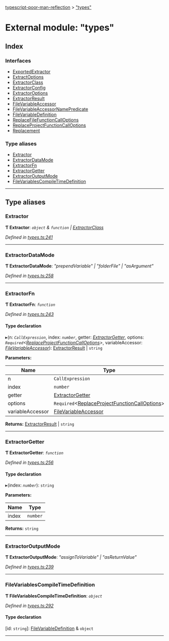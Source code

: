 [typescript-poor-man-reflection](../README.md) > ["types"](../modules/_types_.md)

# External module: "types"

## Index

### Interfaces

* [ExportedExtractor](../interfaces/_types_.exportedextractor.md)
* [ExtractOptions](../interfaces/_types_.extractoptions.md)
* [ExtractorClass](../interfaces/_types_.extractorclass.md)
* [ExtractorConfig](../interfaces/_types_.extractorconfig.md)
* [ExtractorOptions](../interfaces/_types_.extractoroptions.md)
* [ExtractorResult](../interfaces/_types_.extractorresult.md)
* [FileVariableAccessor](../interfaces/_types_.filevariableaccessor.md)
* [FileVariableAccessorNamePredicate](../interfaces/_types_.filevariableaccessornamepredicate.md)
* [FileVariableDefinition](../interfaces/_types_.filevariabledefinition.md)
* [ReplaceFileFunctionCallOptions](../interfaces/_types_.replacefilefunctioncalloptions.md)
* [ReplaceProjectFunctionCallOptions](../interfaces/_types_.replaceprojectfunctioncalloptions.md)
* [Replacement](../interfaces/_types_.replacement.md)

### Type aliases

* [Extractor](_types_.md#extractor)
* [ExtractorDataMode](_types_.md#extractordatamode)
* [ExtractorFn](_types_.md#extractorfn)
* [ExtractorGetter](_types_.md#extractorgetter)
* [ExtractorOutputMode](_types_.md#extractoroutputmode)
* [FileVariablesCompileTimeDefinition](_types_.md#filevariablescompiletimedefinition)

---

## Type aliases

<a id="extractor"></a>

###  Extractor

**Ƭ Extractor**: *`object` & `function` \| [ExtractorClass](../interfaces/_types_.extractorclass.md)*

*Defined in [types.ts:241](https://github.com/cancerberosgx/typescript-poor-man-reflection/blob/ab533ef/src/types.ts#L241)*

___
<a id="extractordatamode"></a>

###  ExtractorDataMode

**Ƭ ExtractorDataMode**: *"prependVariable" \| "folderFile" \| "asArgument"*

*Defined in [types.ts:258](https://github.com/cancerberosgx/typescript-poor-man-reflection/blob/ab533ef/src/types.ts#L258)*

___
<a id="extractorfn"></a>

###  ExtractorFn

**Ƭ ExtractorFn**: *`function`*

*Defined in [types.ts:243](https://github.com/cancerberosgx/typescript-poor-man-reflection/blob/ab533ef/src/types.ts#L243)*

#### Type declaration
▸(n: *`CallExpression`*, index: *`number`*, getter: *[ExtractorGetter](_types_.md#extractorgetter)*, options: *`Required`<[ReplaceProjectFunctionCallOptions](../interfaces/_types_.replaceprojectfunctioncalloptions.md)>*, variableAccessor: *[FileVariableAccessor](../interfaces/_types_.filevariableaccessor.md)*): [ExtractorResult](../interfaces/_types_.extractorresult.md) \| `string`

**Parameters:**

| Name | Type |
| ------ | ------ |
| n | `CallExpression` |
| index | `number` |
| getter | [ExtractorGetter](_types_.md#extractorgetter) |
| options | `Required`<[ReplaceProjectFunctionCallOptions](../interfaces/_types_.replaceprojectfunctioncalloptions.md)> |
| variableAccessor | [FileVariableAccessor](../interfaces/_types_.filevariableaccessor.md) |

**Returns:** [ExtractorResult](../interfaces/_types_.extractorresult.md) \| `string`

___
<a id="extractorgetter"></a>

###  ExtractorGetter

**Ƭ ExtractorGetter**: *`function`*

*Defined in [types.ts:256](https://github.com/cancerberosgx/typescript-poor-man-reflection/blob/ab533ef/src/types.ts#L256)*

#### Type declaration
▸(index: *`number`*): `string`

**Parameters:**

| Name | Type |
| ------ | ------ |
| index | `number` |

**Returns:** `string`

___
<a id="extractoroutputmode"></a>

###  ExtractorOutputMode

**Ƭ ExtractorOutputMode**: *"assignToVariable" \| "asReturnValue"*

*Defined in [types.ts:239](https://github.com/cancerberosgx/typescript-poor-man-reflection/blob/ab533ef/src/types.ts#L239)*

___
<a id="filevariablescompiletimedefinition"></a>

###  FileVariablesCompileTimeDefinition

**Ƭ FileVariablesCompileTimeDefinition**: *`object`*

*Defined in [types.ts:292](https://github.com/cancerberosgx/typescript-poor-man-reflection/blob/ab533ef/src/types.ts#L292)*

#### Type declaration

[id: `string`]: [FileVariableDefinition](../interfaces/_types_.filevariabledefinition.md) & `object`

___

